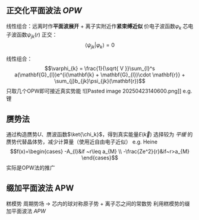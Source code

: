 ## 正交化平面波法 *OPW*
线性组合：远离时作**平面波展开** + 离子实附近作**紧束缚近似**
价电子波函数$\varphi_k$
芯电子波函数$\psi_{jk}(r)$
正交：$$\langle{\psi_{jk}}|{\varphi_k}\rangle=0$$

线性组合：
$$\varphi_{k} = \frac{1}{\sqrt{ V }}\sum_{l}^s a(\mathbf{G}_{l})e^{i(\mathbf{k} + \mathbf{G}_{l})\cdot \mathbf{r}} + \sum_{j}b_{jk}\psi_{jk}(\mathbf{r})$$
只取几个OPW即可接近真实势能
![[Pasted image 20250423140600.png]]
e.g. 锂
## 赝势法
通过构造赝势$U$、赝波函数$\ket{\chi_k}$，得到真实能量$E(\vec k)$
选择较为 *平缓* 的赝势代替晶体势，减少计算量（使用近自由电子近似）
e.g. Heine
$$f(x)=\begin{cases}
-A_{l}&if ~r\leq a_{M} \\
-\frac{Ze^2}{r}&if~r>a_{M}
\end{cases}$$
实际是OPW法的推广
## 缀加平面波法 APW
糕模势
    周期势场 -> 芯内的球对称原子势 + 离子芯之间的常数势
利用糕模势的缀加平面波法 *APW*


 


